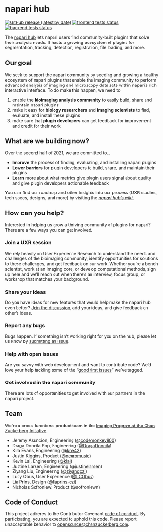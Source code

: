 # napari hub

[![GitHub release (latest by date)](https://img.shields.io/github/v/release/chanzuckerberg/napari-hub)](https://github.com/chanzuckerberg/napari-hub/releases/latest)
[![frontend tests status](https://github.com/chanzuckerberg/napari-hub/actions/workflows/frontend-tests.yml/badge.svg)](https://github.com/chanzuckerberg/napari-hub/actions/workflows/frontend-tests.yml?query=branch%3Amain)
[![backend tests status](https://github.com/chanzuckerberg/napari-hub/actions/workflows/backend-tests.yml/badge.svg)](https://github.com/chanzuckerberg/napari-hub/actions/workflows/backend-tests.yml?query=branch%3Amain)


The [napari hub](https://www.napari-hub.org) lets napari users find community-built plugins that solve their analysis needs.  It hosts a growing ecosystem of plugins for segmentation, tracking, detection, registration, file loading, and more.

## Our goal

We seek to support the napari community by seeding and growing a healthy ecosystem of napari plugins that enable the imaging community to perform advanced analysis of imaging and microscopy data sets within napari’s rich interactive interface. To do make this happen, we need to

1. enable the **bioimaging analysis community** to easily build, share and maintain napari plugins
2. make it easy for **biology researchers** and **imaging scientists** to find, evaluate, and install these plugins
3. make sure that **plugin developers** can get feedback for improvement and credit for their work

## **What are we building now?**

Over the second half of 2021, we are committed to...

* **Improve** the process of finding, evaluating, and installing napari plugins
* **Lower barriers** for plugin developers to build, share, and maintain their plugins
* **Learn** more about what metrics give plugin users signal about quality and give plugin developers actionable feedback

You can find our roadmap and other insights into our process (UXR studies, tech specs, designs, and more) by visiting the [_napari hub’s wiki._](https://github.com/chanzuckerberg/napari-hub/wiki)

## How can you help?

Interested in helping us grow a thriving community of plugins for napari? There are a few ways you can get involved.

### Join a UXR session

We rely heavily on User Experience Research to understand the needs and challenges of the bioimaging community, identify opportunities for solutions to these challenges, and get feedback on our work. Whether you’re a bench scientist, work at an imaging core, or develop computational methods, sign up here and we’ll reach out when there’s an interview, focus group, or workshop that matches your background.

### Share your ideas

Do you have ideas for new features that would help make the napari hub even better? [Join the discussion](https://github.com/chanzuckerberg/napari-hub/discussions/categories/ideas), add your ideas, and give feedback on other’s ideas.

### Report any bugs

Bugs happen. If something isn’t working right for you on the hub, please let us know by [submitting an issue](https://github.com/chanzuckerberg/napari-hub/issues).

### Help with open issues

Are you savvy with web development and want to contribute code? We’d love your help tackling some of the “[good first issues](https://github.com/chanzuckerberg/napari-hub/contribute)” we’ve tagged.


### Get involved in the napari community

There are lots of opportunities to get involved with our partners in the napari project.  

## Team

We're a cross-functional product team in the [Imaging Program at the Chan Zuckerberg Initiative](https://chanzuckerberg.com/science/programs-resources/imaging/).

- Jeremy Asuncion, Engineering ([@codemonkey800](https://github.com/codemonkey800))
- Draga Doncila Pop, Engineering ([@DragaDoncila](https://github.com/DragaDoncila))
- Kira Evans, Engineering ([@kne42](https://github.com/kne42))
- Justin Kiggins, Product ([@neuromusic](https://github.com/neuromusic))
- Kevin Lai, Engineering ([@klai](ttps://github.com/klai))
- Justine Larsen, Engineering ([@justinelarsen](https://github.com/justinelarsen))
- Ziyang Liu, Engineering ([@ziyangczi](https://github.com/ziyangczi))
- Lucy Obus, User Experience ([@LCObus](https://github.com/LCObus))
- Lia Prins, Design ([@liaprins-czi](https://github.com/liaprins-czi))
- Nicholas Sofroniew, Product ([@sofroniewn](https://github.com/sofroniewn))

## Code of Conduct

This project adheres to the Contributor Covenant [code of conduct](https://github.com/chanzuckerberg/.github/blob/master/CODE_OF_CONDUCT.md). By participating, you are expected to uphold this code. Please report unacceptable behavior to [opensource@chanzuckerberg.com](mailto:opensource@chanzuckerberg.com).
